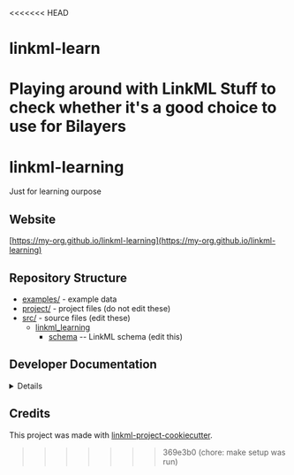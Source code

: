 <<<<<<< HEAD
# linkml-learn
Playing around with LinkML Stuff to check whether it's a good choice to use for Bilayers
=======
# linkml-learning

Just for learning ourpose

## Website

[https://my-org.github.io/linkml-learning](https://my-org.github.io/linkml-learning)

## Repository Structure

* [examples/](examples/) - example data
* [project/](project/) - project files (do not edit these)
* [src/](src/) - source files (edit these)
  * [linkml_learning](src/linkml_learning)
    * [schema](src/linkml_learning/schema) -- LinkML schema
      (edit this)

## Developer Documentation

<details>
Use the `make` command to generate project artefacts:

* `make all`: make everything
* `make deploy`: deploys site
</details>

## Credits

This project was made with
[linkml-project-cookiecutter](https://github.com/linkml/linkml-project-cookiecutter).
>>>>>>> 369e3b0 (chore: make setup was run)
